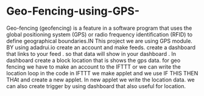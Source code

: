 # Geo-Fencing-using-GPS-
Geo-fencing (geofencing) is a feature in a software program that uses the global positioning system (GPS) or radio frequency identification (RFID) to define geographical boundaries.IN This project we are using GPS  module.
BY using adadrui.io create an account and make feeds.
create a dashboard that links to your feed . so that data will show in  your dashboard .
In dashboard create a block location that is shows the gps data.
for geo fencing we have to make an account to the IFTTT or we can write the location loop in the code
in IFTTT we make applet and we use IF THIS THEN THAt and create a new applet.
In new applet we write the location data.
we can also create trigger by using dashboard that also useful for location.
